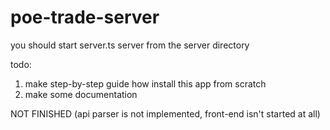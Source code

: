 # poe-trade-server
you should start server.ts server from the server directory

todo: 
1) make step-by-step guide how install this app from scratch
2) make some documentation

NOT FINISHED (api parser is not implemented, front-end isn't started at all)
